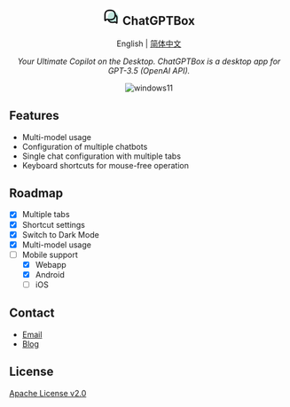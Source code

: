 <h2 align="center">
<img src="./doc/icon.png" alt="icon" width="30" style="background-color: white;border-radius: 5px;">
<span>ChatGPTBox</span>
</h2>
<p align="center">
    English | <a href="./README-CN.md">简体中文</a>
</p>
<p align="center">
    <em>Your Ultimate Copilot on the Desktop. ChatGPTBox is a desktop app for GPT-3.5 (OpenAI API).</em>
</p>

<p align="center">
    <img alt="windows11" src="https://img.shields.io/badge/windows-11-brightgreen">
</p>

## Features

- Multi-model usage
- Configuration of multiple chatbots
- Single chat configuration with multiple tabs
- Keyboard shortcuts for mouse-free operation

## Roadmap

- [x] Multiple tabs
- [x] Shortcut settings
- [x] Switch to Dark Mode
- [x] Multi-model usage
- [ ] Mobile support
    - [x] Webapp
    - [x] Android
    - [ ] iOS

## Contact

- [Email](mailto:xiaochen0517@qq.com)
- [Blog](https://blog.mochen.fun)

## License

[Apache License v2.0](./LICENSE)

